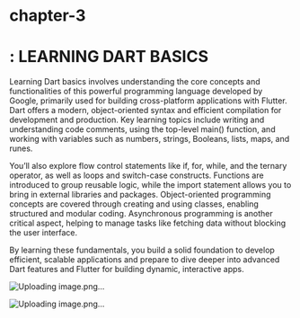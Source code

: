 # chapter-3
# : LEARNING DART BASICS

Learning Dart basics involves understanding the core concepts and functionalities of this powerful programming language developed by Google, primarily used for building cross-platform applications with Flutter. Dart offers a modern, object-oriented syntax and efficient compilation for development and production. Key learning topics include writing and understanding code comments, using the top-level main() function, and working with variables such as numbers, strings, Booleans, lists, maps, and runes.

You’ll also explore flow control statements like if, for, while, and the ternary operator, as well as loops and switch-case constructs. Functions are introduced to group reusable logic, while the import statement allows you to bring in external libraries and packages. Object-oriented programming concepts are covered through creating and using classes, enabling structured and modular coding. Asynchronous programming is another critical aspect, helping to manage tasks like fetching data without blocking the user interface.

By learning these fundamentals, you build a solid foundation to develop efficient, scalable applications and prepare to dive deeper into advanced Dart features and Flutter for building dynamic, interactive apps.

![Uploading image.png…]()

![Uploading image.png…]()
